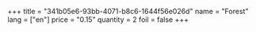+++
title = "341b05e6-93bb-4071-b8c6-1644f56e026d"
name = "Forest"
lang = ["en"]
price = "0.15"
quantity = 2
foil = false
+++
